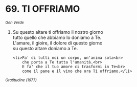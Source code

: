 # 69. TI OFFRIAMO

<sub><i>Gen Verde</i></sub>
<ol>
	<li>Su questo altare ti offriamo il nostro giorno<br>
		tutto quello che abbiamo lo doniamo a Te.<br>
		L'amare, il gioire, il dolore di questo giorno<br>
		su questo altare doniamo a Te.</li>

	<li>Fa' di tutti noi un corpo, un'anima sola<br>
		che porta a Te tutta l'umanità.<br>
		E fa' che il tuo amore ci trasformi in Te<br>
		come il pane e il vino che ora Ti offriamo.</li>
</ol>
<sub><i>Gratitudine (1977)</i></sub>
